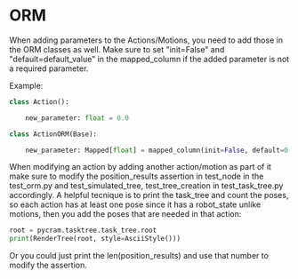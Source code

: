 # ORM

When adding parameters to the Actions/Motions, you need to add those in the ORM classes as well.
Make sure to set "init=False" and "default=default_value" in the mapped_column if the added parameter is not a required
parameter.

Example:

```python
class Action():

    new_parameter: float = 0.0

class ActionORM(Base):

    new_parameter: Mapped[float] = mapped_column(init=False, default=0.0)
```

When modifying an action by adding another action/motion as part of it make sure to modify the position_results assertion
in test_node in the test_orm.py and test_simulated_tree, test_tree_creation in test_task_tree.py accordingly. A helpful tecnique is to print the task_tree and count the poses,
so each action has at least one pose since it has a robot_state unlike motions, then you add the poses that are needed
in that action:
```python
root = pycram.tasktree.task_tree.root
print(RenderTree(root, style=AsciiStyle()))
```

Or you could just print the len(position_results) and use that number to modify the assertion.